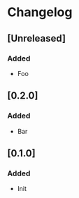 # Changelog

## [Unreleased]

### Added

- Foo

## [0.2.0]

### Added

- Bar

## [0.1.0]

### Added

- Init
